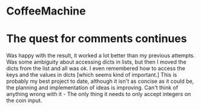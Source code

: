 # CoffeeMachine
# The quest for comments continues

Was happy with the result, it worked a lot better than my previous attempts. Was some ambiguity about accessing dicts in lists, but then I moved the dicts from the list and
all was ok. I even remembered how to access the keys and the values in dicts [which seems kind of important.] This is probably my best project to date, although it isn't as concise
as it could be, the planning and implementation of ideas is improving. Can't think of anything wrong with it - The only thing it needs to only accept integers on the coin 
input.
